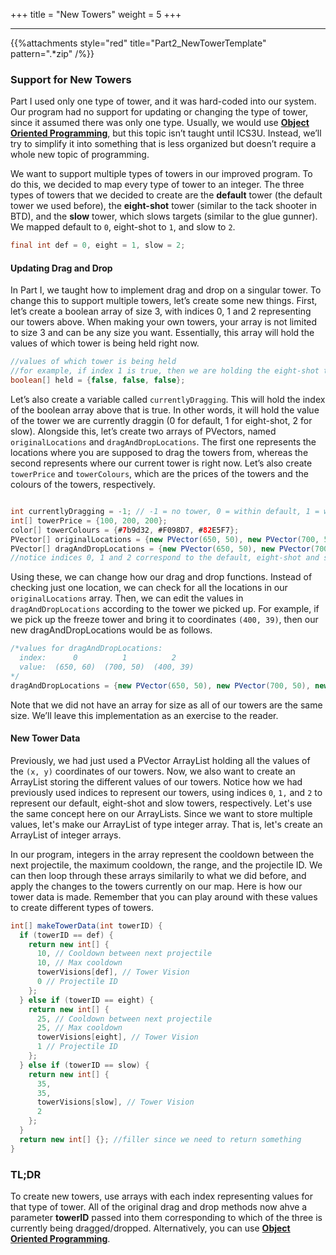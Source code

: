 +++
title = "New Towers"
weight = 5
+++

---

{{%attachments style="red" title="Part2_NewTowerTemplate" pattern=".*zip" /%}}

### Support for New Towers
Part I used only one type of tower, and it was hard-coded into our system. Our program had no support for updating or changing the type of tower, since it assumed there was only one type. Usually, we would use **[Object Oriented Programming](https://en.wikipedia.org/wiki/Object-oriented_programming)**, but this topic isn’t taught until ICS3U. Instead, we’ll try to simplify it into something that is less organized but doesn’t require a whole new topic of programming. 

We want to support multiple types of towers in our improved program. To do this, we decided to map every type of tower to an integer. The three types of towers that we decided to create are the **default** tower (the default tower we used before), the **eight-shot** tower (similar to the tack shooter in BTD), and the **slow** tower, which slows targets (similar to the glue gunner). We mapped default to `0`, eight-shot to `1`, and slow to `2`.

```java
final int def = 0, eight = 1, slow = 2;
```
#### Updating Drag and Drop

In Part I, we taught how to implement drag and drop on a singular tower. To change this to support multiple towers, let’s create some new things. First, let’s create a boolean array of size 3, with indices 0, 1 and 2 representing our towers above. When making your own towers, your array is not limited to size 3 and can be any size you want. Essentially, this array will hold the values of which tower is being held right now.

```java
//values of which tower is being held
//for example, if index 1 is true, then we are holding the eight-shot tower
boolean[] held = {false, false, false}; 
```

Let’s also create a variable called `currentlyDragging`. This will hold the index of the boolean array above that is true. In other words, it will hold the value of the tower we are currently draggin (0 for default, 1 for eight-shot, 2 for slow). Alongside this, let’s create two arrays of PVectors, named `originalLocations` and `dragAndDropLocations`. The first one represents the locations where you are supposed to drag the towers from, whereas the second represents where our current tower is right now. Let’s also create `towerPrice` and `towerColours`, which are the prices of the towers and the colours of the towers, respectively.

```java

int currentlyDragging = -1; // -1 = no tower, 0 = within default, 1 = within eight, 2 = within slow
int[] towerPrice = {100, 200, 200};
color[] towerColours = {#7b9d32, #F098D7, #82E5F7};
PVector[] originalLocations = {new PVector(650, 50), new PVector(700, 50), new PVector(750, 50)}; 
PVector[] dragAndDropLocations = {new PVector(650, 50), new PVector(700, 50), new PVector(750, 50)}; 
//notice indices 0, 1 and 2 correspond to the default, eight-shot and slow towers respectively
```

Using these, we can change how our drag and drop functions. Instead of checking just one location, we can check for all the locations in our `originalLocations` array. Then, we can edit the values in `dragAndDropLocations` according to the tower we picked up. For example, if we pick up the freeze tower and bring it to coordinates `(400, 39)`, then our new dragAndDropLocations would be as follows.

```java
/*values for dragAndDropLocations:
  index:      0          1          2        
  value:  (650, 60)  (700, 50)  (400, 39)
*/
dragAndDropLocations = {new PVector(650, 50), new PVector(700, 50), new PVector(400, 39)};
```

Note that we did not have an array for size as all of our towers are the same size. We’ll leave this implementation as an exercise to the reader.

#### New Tower Data

Previously, we had just used a PVector ArrayList holding all the values of the `(x, y)` coordinates of our towers. Now, we also want to create an ArrayList storing the different values of our towers. Notice how we had previously used indices to represent our towers, using indices `0`, `1,` and `2` to represent our default, eight-shot and slow towers, respectively. Let's use the same concept here on our ArrayLists. Since we want to store multiple values, let's make our ArrayList of type integer array. That is, let's create an ArrayList of integer arrays.

In our program, integers in the array represent the cooldown between the next projectile, the maximum cooldown, the range, and the projectile ID. We can then loop through these arrays similarily to what we did before, and apply the changes to the towers currently on our map. Here is how our tower data is made. Remember that you can play around with these values to create different types of towers.

```java
int[] makeTowerData(int towerID) {  
  if (towerID == def) {
    return new int[] {
      10, // Cooldown between next projectile
      10, // Max cooldown
      towerVisions[def], // Tower Vision
      0 // Projectile ID
    };
  } else if (towerID == eight) {
    return new int[] {
      25, // Cooldown between next projectile
      25, // Max cooldown
      towerVisions[eight], // Tower Vision
      1 // Projectile ID
    };
  } else if (towerID == slow) {
    return new int[] {
      35,
      35,
      towerVisions[slow], // Tower Vision
      2
    };
  }
  return new int[] {}; //filler since we need to return something
}
```

### TL;DR
To create new towers, use arrays with each index representing values for that type of tower. All of the original drag and drop methods now ahve a parameter **towerID** passed into them corresponding to which of the three is currently being dragged/dropped. Alternatively, you can use **[Object Oriented Programming](https://en.wikipedia.org/wiki/Object-oriented_programming)**.